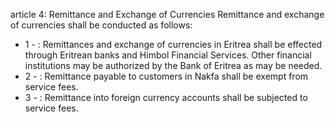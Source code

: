 article 4: Remittance and Exchange of Currencies 
Remittance and exchange of currencies shall be conducted as follows: 
<ul>
			<li>1 - : Remittances and exchange of currencies in Eritrea shall be effected through Eritrean banks and Himbol Financial Services. Other financial institutions may be authorized by the Bank of Eritrea as may be needed. <ul>
			</ul></li>			<li>2 - : Remittance payable to customers in Nakfa shall be exempt from service fees.<ul>
			</ul></li>			<li>3 - : Remittance into foreign currency accounts shall be subjected to service fees. <ul>
			</ul></li></ul>